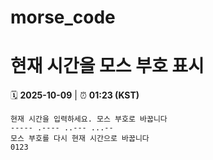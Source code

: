 # morse_code
# 현재 시간을 모스 부호 표시
<!-- MORSE_TIME_START -->
🗓️ **2025-10-09** | ⏰ **01:23 (KST)**

```
현재 시간을 입력하세요. 모스 부호로 바꿉니다
----- .---- ..--- ...--
모스 부호를 다시 현재 시간으로 바꿉니다
0123
```
<!-- MORSE_TIME_END -->
